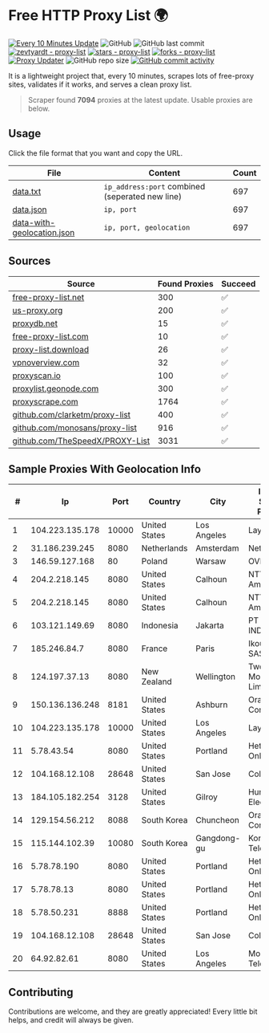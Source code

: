 
# Free HTTP Proxy List 🌍

[![Every 10 Minutes Update](https://github.com/mertguvencli/http-proxy-list/actions/workflows/main.yml/badge.svg?branch=main)](https://github.com/mertguvencli/http-proxy-list/actions/workflows/main.yml)
![GitHub](https://img.shields.io/github/license/mertguvencli/http-proxy-list)
![GitHub last commit](https://img.shields.io/github/last-commit/mertguvencli/http-proxy-list)
[![zevtyardt - proxy-list](https://img.shields.io/static/v1?label=zevtyardt&message=proxy-list&color=blue&logo=github)](https://github.com/zevtyardt/proxy-list "Go to GitHub repo")
[![stars - proxy-list](https://img.shields.io/github/stars/zevtyardt/proxy-list?style=social)](https://github.com/zevtyardt/proxy-list)
[![forks - proxy-list](https://img.shields.io/github/forks/zevtyardt/proxy-list?style=social)](https://github.com/zevtyardt/proxy-list)
[![Proxy Updater](https://github.com/zevtyardt/proxy-list/workflows/Proxy%20Updater/badge.svg)](https://github.com/zevtyardt/proxy-list/actions?query=workflow:"Proxy+Updater")
![GitHub repo size](https://img.shields.io/github/repo-size/zevtyardt/proxy-list)
[![GitHub commit activity](https://img.shields.io/github/commit-activity/m/zevtyardt/proxy-list?logo=commits)](https://github.com/zevtyardt/proxy-list/commits/main)

It is a lightweight project that, every 10 minutes, scrapes lots of free-proxy sites, validates if it works, and serves a clean proxy list.

> Scraper found **7094** proxies at the latest update. Usable proxies are below.

## Usage

Click the file format that you want and copy the URL.

|File|Content|Count|
|----|-------|-----|
|[data.txt](https://raw.githubusercontent.com/mertguvencli/http-proxy-list/main/proxy-list/data.txt)|`ip_address:port` combined (seperated new line)|697|
|[data.json](https://raw.githubusercontent.com/mertguvencli/http-proxy-list/main/proxy-list/data.json)|`ip, port`|697|
|[data-with-geolocation.json](https://raw.githubusercontent.com/mertguvencli/http-proxy-list/main/proxy-list/data-with-geolocation.json)|`ip, port, geolocation`|697|

## Sources

|Source|Found Proxies|Succeed|
|------|-------------|-------|
|[free-proxy-list.net](https://free-proxy-list.net)|300|✅|
|[us-proxy.org](https://www.us-proxy.org)|200|✅|
|[proxydb.net](http://proxydb.net)|15|✅|
|[free-proxy-list.com](https://free-proxy-list.com/?page=&port=&type%5B%5D=http&type%5B%5D=https&up_time=0&search=Search)|10|✅|
|[proxy-list.download](https://www.proxy-list.download/HTTP)|26|✅|
|[vpnoverview.com](https://vpnoverview.com/privacy/anonymous-browsing/free-proxy-servers)|32|✅|
|[proxyscan.io](https://www.proxyscan.io)|100|✅|
|[proxylist.geonode.com](https://proxylist.geonode.com/api/proxy-list?limit=300&page=1&sort_by=lastChecked&sort_type=desc&protocols=http,https)|300|✅|
|[proxyscrape.com](https://api.proxyscrape.com/v2/?request=displayproxies&protocol=http&timeout=10000&country=all&ssl=all&anonymity=all)|1764|✅|
|[github.com/clarketm/proxy-list](https://raw.githubusercontent.com/clarketm/proxy-list/master/proxy-list-raw.txt)|400|✅|
|[github.com/monosans/proxy-list](https://raw.githubusercontent.com/monosans/proxy-list/main/proxies/http.txt)|916|✅|
|[github.com/TheSpeedX/PROXY-List](https://raw.githubusercontent.com/TheSpeedX/PROXY-List/master/http.txt)|3031|✅|


## Sample Proxies With Geolocation Info

|#|Ip|Port|Country|City|Internet Service Provider|
|-|--|----|-------|----|-------------------------|
|1|104.223.135.178|10000|United States|Los Angeles|LayerHost|
|2|31.186.239.245|8080|Netherlands|Amsterdam|NetSkope Inc|
|3|146.59.127.168|80|Poland|Warsaw|OVH SAS|
|4|204.2.218.145|8080|United States|Calhoun|NTT America, Inc.|
|5|204.2.218.145|8080|United States|Calhoun|NTT America, Inc.|
|6|103.121.149.69|8080|Indonesia|Jakarta|PT EMERIO INDONESIA|
|7|185.246.84.7|8080|France|Paris|Ikoula Net SAS|
|8|124.197.37.13|8080|New Zealand|Wellington|Two Degrees Mobile Limited|
|9|150.136.136.248|8181|United States|Ashburn|Oracle Corporation|
|10|104.223.135.178|10000|United States|Los Angeles|LayerHost|
|11|5.78.43.54|8080|United States|Portland|Hetzner Online GmbH|
|12|104.168.12.108|28648|United States|San Jose|ColoCrossing|
|13|184.105.182.254|3128|United States|Gilroy|Hurricane Electric LLC|
|14|129.154.56.212|8088|South Korea|Chuncheon|Oracle Corporation|
|15|115.144.102.39|10080|South Korea|Gangdong-gu|Korea Telecom|
|16|5.78.78.190|8080|United States|Portland|Hetzner Online GmbH|
|17|5.78.78.13|8080|United States|Portland|Hetzner Online GmbH|
|18|5.78.50.231|8888|United States|Portland|Hetzner Online GmbH|
|19|104.168.12.108|28648|United States|San Jose|ColoCrossing|
|20|64.92.82.61|8080|United States|Los Angeles|Momentum Telecom, Inc.|



## Contributing

Contributions are welcome, and they are greatly appreciated! Every
little bit helps, and credit will always be given.

